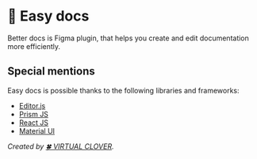 # 📝 Easy docs

Better docs is Figma plugin, that helps you create and edit documentation more efficiently.

## Special mentions  

Easy docs is possible thanks to the following libraries and frameworks:

* <a href="https://editorjs.io/" target="_blank">Editor.js</a>
* <a href="https://prismjs.com/" target="_blank">Prism JS</a>  
* <a href="https://react.dev/" target="_blank">React JS</a>
* <a href="https://mui.com/" target="_blank">Material UI</a>


*Created by <a href="https://virtualclover.com.mx/" target="_blank">🍀 VIRTUAL CLOVER</a>.*  

